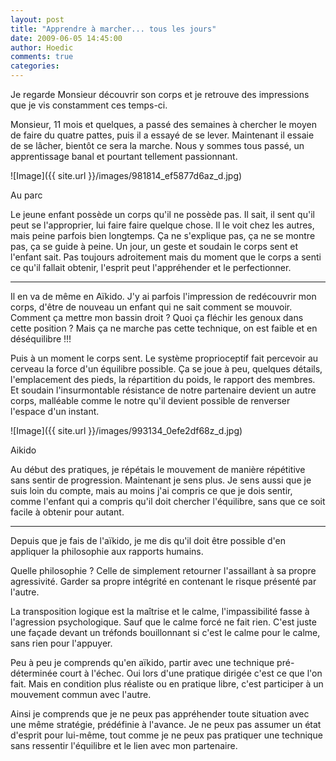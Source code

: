 ```yaml
---
layout: post
title: "Apprendre à marcher... tous les jours"
date: 2009-06-05 14:45:00
author: Hoedic
comments: true
categories: 
---
```



Je regarde Monsieur découvrir son corps et je retrouve des impressions que je vis constamment ces temps-ci.

Monsieur, 11 mois et quelques, a passé des semaines à chercher le moyen de faire du quatre pattes, puis il a essayé de se lever. Maintenant il essaie de se lâcher, bientôt ce sera la marche. Nous y sommes tous passé, un apprentissage banal et pourtant tellement passionnant.

![Image]({{ site.url }}/images/981814_ef5877d6az_d.jpg)
<div class="photoattrib">Au parc</div>



Le jeune enfant possède un corps qu'il ne possède pas. Il sait, il sent qu'il peut se l'approprier, lui faire faire quelque chose. Il le voit chez les autres, mais peine parfois bien longtemps. Ça ne s'explique pas, ça ne se montre pas, ça se guide à peine. Un jour, un geste et soudain le corps sent et l'enfant sait. Pas toujours adroitement mais du moment que le corps a senti ce qu'il fallait obtenir, l'esprit peut l'appréhender et le perfectionner.

***

Il en va de même en Aïkido. J'y ai parfois l'impression de redécouvrir mon corps, d'être de nouveau un enfant qui ne sait comment se mouvoir. Comment ça mettre mon bassin droit ? Quoi ça fléchir les genoux dans cette position ? Mais ça ne marche pas cette technique, on est faible et en déséquilibre !!!

Puis à un moment le corps sent. Le système proprioceptif fait percevoir au cerveau la force d'un équilibre possible. Ça se joue à peu, quelques détails, l'emplacement des pieds, la répartition du poids, le rapport des membres. Et soudain l'insurmontable résistance de notre partenaire devient un autre corps, malléable comme le notre qu'il devient possible de renverser l'espace d'un instant.

![Image]({{ site.url }}/images/993134_0efe2df68z_d.jpg)
<div class="photoattrib">Aikido</div>


Au début des pratiques, je répétais le mouvement de manière répétitive sans sentir de progression. Maintenant je sens plus. Je sens aussi que je suis loin du compte, mais au moins j'ai compris ce que je dois sentir, comme l'enfant qui a compris qu'il doit chercher l'équilibre, sans que ce soit facile à obtenir pour autant.

***

Depuis que je fais de l'aïkido, je me dis qu'il doit être possible d'en appliquer la philosophie aux rapports humains.

Quelle philosophie ? Celle de simplement retourner l'assaillant à sa propre agressivité. Garder sa propre intégrité en contenant le risque présenté par l'autre.

La transposition logique est la maîtrise et le calme, l'impassibilité fasse à l'agression psychologique. Sauf que le calme forcé ne fait rien. C'est juste une façade devant un tréfonds bouillonnant si c'est le calme pour le calme, sans rien pour l'appuyer.

Peu à peu je comprends qu'en aïkido, partir avec une technique pré-déterminée court à l'échec. Oui lors d'une pratique dirigée c'est ce que l'on fait. Mais en condition plus réaliste ou en pratique libre, c'est participer à un mouvement commun avec l'autre.

Ainsi je comprends que je ne peux pas appréhender toute situation avec une même stratégie, prédéfinie à l'avance. Je ne peux pas assumer un état d'esprit pour lui-même, tout comme je ne peux pas pratiquer une technique sans ressentir l'équilibre et le lien avec mon partenaire.